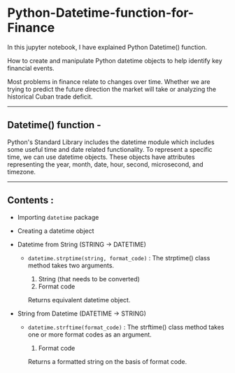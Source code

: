 # Python-Datetime-function-for-Finance

In this jupyter notebook, I have explained Python Datetime() function.

How to create and manipulate Python datetime objects to help identify key financial events.

Most problems in finance relate to changes over time. Whether we are trying to predict the future direction the market will take or analyzing the historical Cuban trade deficit.

---
## Datetime() function -

Python's Standard Library includes the datetime module which includes some useful time and date related functionality. To represent a specific time, we can use datetime objects. These objects have attributes representing the year, month, date, hour, second, microsecond, and timezone.

---
## Contents :

  - Importing `datetime` package
  - Creating a datetime object
  - Datetime from String (STRING -> DATETIME)
      - `datetime.strptime(string, format_code)` : The strptime() class method takes two arguments.
      
          1. String (that needs to be converted)
          2. Format code
          
          Returns equivalent datetime object.
          
  - String from Datetime (DATETIME -> STRING)
  
      - `datetime.strftime(format_code)` : The strftime() class method takes one or more format codes as an argument.
      
          1. Format code
          
          Returns a formatted string on the basis of format code.
